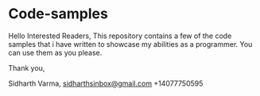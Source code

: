 # Code-samples
Hello Interested Readers,
  This repository contains a few of the code samples that i have written to showcase my abilities as a programmer. You can use them as you please.
  
  Thank you,
  
  Sidharth Varma,
  sidharthsinbox@gmail.com
  +14077750595

